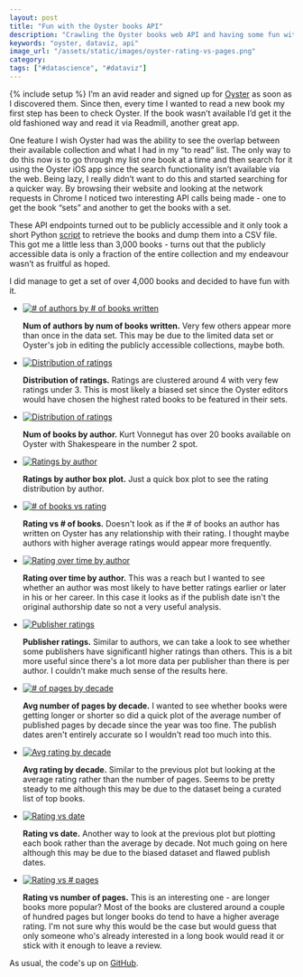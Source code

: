 ```yaml
---
layout: post
title: "Fun with the Oyster books API"
description: "Crawling the Oyster books web API and having some fun with the resulting data set."
keywords: "oyster, dataviz, api"
image_url: "/assets/static/images/oyster-rating-vs-pages.png"
category:
tags: ["#datascience", "#dataviz"]
---
```

{% include setup %}
I’m an avid reader and signed up for <a href="http://oysterbooks.com/" target="_blank">Oyster</a> as soon as I discovered them. Since then, every time I wanted to read a new book my first step has been to check Oyster. If the book wasn’t available I’d get it the old fashioned way and read it via Readmill, another great app.

One feature I wish Oyster had was the ability to see the overlap between their available collection and what I had in my “to read” list. The only way to do this now is to go through my list one book at a time and then search for it using the Oyster iOS app since the search functionality isn’t available via the web. Being lazy, I really didn’t want to do this and started searching for a quicker way. By browsing their website and looking at the network requests in Chrome I noticed two interesting API calls being made - one to get the book “sets” and another to get the books with a set.

These API endpoints turned out to be publicly accessible and it only took a short Python <a href="https://github.com/dangoldin/oyster-books-crawl" target="_blank">script</a> to retrieve the books and dump them into a CSV file. This got me a little less than 3,000 books - turns out that the publicly accessible data is only a fraction of the entire collection and my endeavour wasn’t as fruitful as hoped.

I did manage to get a set of over 4,000 books and decided to have fun with it.

<ul class="thumbnails">
  <li>
    <div class="thumbnail">
      <a href="{{ IMG_PATH }}oyster-authors-by-num-books.png">
        <img src="{{ IMG_PATH }}oyster-authors-by-num-books.png" alt="# of authors by # of books written">
      </a>
      <p>
        <strong>Num of authors by num of books written.</strong> Very few others appear more than once in the data set. This may be due to the limited data set or Oyster's job in editing the publicly accessible collections, maybe both.
      </p>
    </div>
  </li>

  <li>
    <div class="thumbnail">
      <a href="{{ IMG_PATH }}oyster-authors-author-ratings.png">
        <img src="{{ IMG_PATH }}oyster-authors-author-ratings.png" alt="Distribution of ratings">
      </a>
      <p>
        <strong>Distribution of ratings.</strong> Ratings are clustered around 4 with very few ratings under 3. This is most likely a biased set since the Oyster editors would have chosen the highest rated books to be featured in their sets.
      </p>
    </div>
  </li>

  <li>
    <div class="thumbnail">
      <a href="{{ IMG_PATH }}oyster-authors-num-books-by-author.png">
        <img src="{{ IMG_PATH }}oyster-authors-num-books-by-author.png" alt="Distribution of ratings">
      </a>
      <p>
        <strong>Num of books by author.</strong> Kurt Vonnegut has over 20 books available on Oyster with Shakespeare in the number 2 spot.
      </p>
    </div>
  </li>

  <li>
    <div class="thumbnail">
      <a href="{{ IMG_PATH }}oyster-authors-box-plot-rating-by-author.png">
        <img src="{{ IMG_PATH }}oyster-authors-box-plot-rating-by-author.png" alt="Ratings by author">
      </a>
      <p>
        <strong>Ratings by author box plot.</strong> Just a quick box plot to see the rating distribution by author.
      </p>
    </div>
  </li>

  <li>
    <div class="thumbnail">
      <a href="{{ IMG_PATH }}oyster-authors-num-books-vs-rating.png">
        <img src="{{ IMG_PATH }}oyster-authors-num-books-vs-rating.png" alt="# of books vs rating">
      </a>
      <p>
        <strong>Rating vs # of books.</strong> Doesn't look as if the # of books an author has written on Oyster has any relationship with their rating. I thought maybe authors with higher average ratings would appear more frequently.
      </p>
    </div>
  </li>

  <li>
    <div class="thumbnail">
      <a href="{{ IMG_PATH }}oyster-authors-author-ratings-over-time.png">
        <img src="{{ IMG_PATH }}oyster-authors-author-ratings-over-time.png" alt="Rating over time by author">
      </a>
      <p>
        <strong>Rating over time by author.</strong> This was a reach but I wanted to see whether an author was most likely to have better ratings earlier or later in his or her career. In this case it looks as if the publish date isn't the original authorship date so not a very useful analysis.
      </p>
    </div>
  </li>

  <li>
    <div class="thumbnail">
      <a href="{{ IMG_PATH }}oyster-pub-ratings.png">
        <img src="{{ IMG_PATH }}oyster-pub-ratings.png" alt="Publisher ratings">
      </a>
      <p>
        <strong>Publisher ratings.</strong> Similar to authors, we can take a look to see whether some publishers have significantl higher ratings than others. This is a bit more useful since there's a lot more data per publisher than there is per author. I couldn't make much sense of the results here.
      </p>
    </div>
  </li>

  <li>
    <div class="thumbnail">
      <a href="{{ IMG_PATH }}oyster-num-pages-by-decade.png">
        <img src="{{ IMG_PATH }}oyster-num-pages-by-decade.png" alt="# of pages by decade">
      </a>
      <p>
        <strong>Avg number of pages by decade.</strong> I wanted to see whether books were getting longer or shorter so did a quick plot of the average number of published pages by decade since the year was too fine. The publish dates aren't entirely accurate so I wouldn't read too much into this.
      </p>
    </div>
  </li>

  <li>
    <div class="thumbnail">
      <a href="{{ IMG_PATH }}oyster-rating-by-decade.png">
        <img src="{{ IMG_PATH }}oyster-rating-by-decade.png" alt="Avg rating by decade">
      </a>
      <p>
        <strong>Avg rating by decade.</strong> Similar to the previous plot but looking at the average rating rather than the number of pages. Seems to be pretty steady to me although this may be due to the dataset being a curated list of top books.
      </p>
    </div>
  </li>

  <li>
    <div class="thumbnail">
      <a href="{{ IMG_PATH }}oyster-rating-vs-date.png">
        <img src="{{ IMG_PATH }}oyster-rating-vs-date.png" alt="Rating vs date">
      </a>
      <p>
        <strong>Rating vs date.</strong> Another way to look at the previous plot but plotting each book rather than the average by decade. Not much going on here although this may be due to the biased dataset and flawed publish dates.
      </p>
    </div>
  </li>

  <li>
    <div class="thumbnail">
      <a href="{{ IMG_PATH }}oyster-rating-vs-pages.png">
        <img src="{{ IMG_PATH }}oyster-rating-vs-pages.png" alt="Rating vs # pages">
      </a>
      <p>
        <strong>Rating vs number of pages.</strong> This is an interesting one - are longer books more popular? Most of the books are clustered around a couple of hundred pages but longer books do tend to have a higher average rating. I'm not sure why this would be the case but would guess that only someone who's already interested in a long book would read it or stick with it enough to leave a review.
      </p>
    </div>
  </li>
</ul>

As usual, the code's up on <a href="https://github.com/dangoldin/oyster-books-crawl" target="_blank">GitHub</a>.